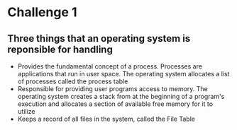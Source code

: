 # Challenge 1

## Three things that an operating system is reponsible for handling
 - Provides the fundamental concept of a process. Processes are applications that run in user space. The operating system allocates a list of processes called the process table
 - Responsible for providing user programs access to memory. The operating system creates a stack from at the beginning of a program's execution and allocates a section of available free memory for it to utilize
 - Keeps a record of all files in the system, called the File Table